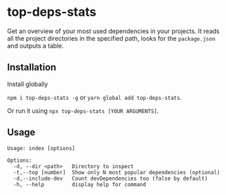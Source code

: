 # top-deps-stats

Get an overview of your most used dependencies in your projects. It reads all the project directories in the specified path, looks for the `package.json` and outputs a table.

## Installation

Install globally

`npm i top-deps-stats -g` or `yarn global add top-deps-stats`.

Or run it using `npx top-deps-stats [YOUR ARGUMENTS]`.

## Usage

```
Usage: index [options]

Options:
  -d, --dir <path>   Directory to inspect
  -t,--top [number]  Show only N most popular dependencies (optional)
  -d,--include-dev   Count devDependencies too (false by default)
  -h, --help         display help for command
```